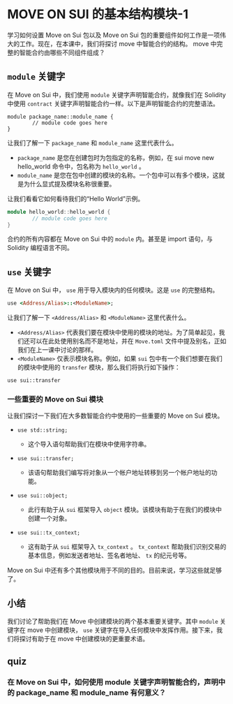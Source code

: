 # MOVE ON SUI 的基本结构模块-1

学习如何设置 Move on Sui 包以及 Move on Sui 包的重要组件如何工作是一项伟大的工作。现在，在本课中，我们将探讨 move 中智能合约的结构。 move 中完整的智能合约由哪些不同组件组成？

##  `module` 关键字

在 Move on Sui 中，我们使用 `module` 关键字声明智能合约，就像我们在 Solidity 中使用 `contract` 关键字声明智能合约一样。以下是声明智能合约的完整语法。

```ceylon
module package_name::module_name {
		// module code goes here
}
```

让我们了解一下 `package_name` 和 `module_name` 这里代表什么。

- `package_name` 是您在创建包时为包指定的名称，例如，在 sui move new hello_world 命令中，包名称为 `hello_world` 。
- `module_name` 是您在包中创建的模块的名称。一个包中可以有多个模块，这就是为什么显式提及模块名称很重要。

让我们看看它如何看待我们的“Hello World”示例。

```cpp
module hello_world::hello_world {
		// module code goes here
}
```

合约的所有内容都在 Move on Sui 中的 `module` 内。甚至是 import 语句，与 Solidity 编程语言不同。

##  `use` 关键字

在 Move on Sui 中， `use` 用于导入模块内的任何模块。这是 `use` 的完整结构。

```ruby
use <Address/Alias>::<ModuleName>;
```

让我们了解一下 `<Address/Alias>` 和 `<ModuleName>` 这里代表什么。

- `<Address/Alias>` 代表我们要在模块中使用的模块的地址。为了简单起见，我们还可以在此处使用别名而不是地址，并在 `Move.toml` 文件中提及别名，正如我们在上一课中讨论的那样。
- `<ModuleName>` 仅表示模块名称。例如，如果 `sui` 包中有一个我们想要在我们的模块中使用的 `transfer` 模块，那么我们将执行如下操作：

```arduino
use sui::transfer
```

### 一些重要的 Move on Sui 模块

让我们探讨一下我们在大多数智能合约中使用的一些重要的 Move on Sui 模块。

- ```
  use std::string;
  ```

  - 这个导入语句帮助我们在模块中使用字符串。

- ```
  use sui::transfer;
  ```

  - 该语句帮助我们编写将对象从一个帐户地址转移到另一个帐户地址的功能。

- ```
  use sui::object;
  ```

  - 此行有助于从 `sui` 框架导入 `object` 模块。该模块有助于在我们的模块中创建一个对象。

- ```
  use sui::tx_context;
  ```

  - 这有助于从 `sui` 框架导入 `tx_context` 。 `tx_context` 帮助我们识别交易的基本信息，例如发送者地址、签名者地址、 `tx` 的纪元号等。

Move on Sui 中还有多个其他模块用于不同的目的。目前来说，学习这些就足够了。

## 小结

我们讨论了帮助我们在 Move 中创建模块的两个基本重要关键字。其中 `module` 关键字在 move 中创建模块， `use` 关键字在导入任何模块中发挥作用。接下来，我们将探讨有助于在 move 中创建模块的更重要术语。

## quiz

### 在 Move on Sui 中，如何使用 module 关键字声明智能合约，声明中的 package_name 和 module_name 有何意义？